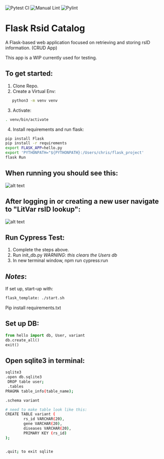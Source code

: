 ![Pytest CI](https://github.com/cjvillar/flask_template/actions/workflows/ci_tests.yml/badge.svg)
![Manual Lint](https://github.com/cjvillar/flask_template/actions/workflows/main.yml/badge.svg)
![Pylint](https://github.com/cjvillar/flask_template/actions/workflows/pylint.yml/badge.svg)

# Flask Rsid Catalog 
A Flask-based web application focused on retrieving and storing rsID information. (CRUD App)

This app is a WIP currently used for testing. 

## To get started:
1. Clone Repo.
2. Create a Virtual Env:
```bash
   python3 -m venv venv
```
3. Activate:
```bash   
. venv/bin/activate
```
4. Install requirements and run flask:
```bash   
pip install Flask
pip install -r requirements
export FLASK_APP=hello.py
export 'PYTHONPATH="${PYTHONPATH}:/Users/chris/flask_project'
flask Run
```

## When running you should see this:
![alt text](https://github.com/cjvillar/flask_template/blob/master/images/log_in.png "Log In Page")

## After logging in or creating a new user navigate to "LitVar rsID lookup":
![alt text](https://github.com/cjvillar/flask_template/blob/master/images/RSID_PAGE.png "rsID page")


## Run Cypress Test:
1. Complete the steps above. 
2. Run init_db.py *WARNING: this clears the Users db* 
4. In new terminal window, npm run cypress:run



## *Notes*:
If set up, start-up with:
```bash
flask_template: ./start.sh
```

Pip install requirements.txt

## Set up DB:
```python
from hello import db, User, variant
db.create_all()
exit()
```

## Open sqlite3 in terminal:
```bash
sqlite3
.open db.sqlite3
 DROP table user;
 .tables
PRAGMA table_info(table_name);
```
```bash
.schema variant

# need to make table look like this:
CREATE TABLE variant (
        rs_id VARCHAR(20), 
        gene VARCHAR(20), 
        diseases VARCHAR(20), 
        PRIMARY KEY (rs_id)     
);


.quit; to exit sqlite
```
